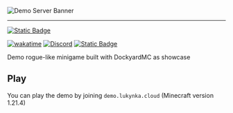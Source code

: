 ![Demo Server Banner](https://github.com/user-attachments/assets/750776fc-f095-449c-9b93-44476f9279fb)

---

[![Static Badge](https://img.shields.io/badge/Language-Kotlin-Kotlin?style=for-the-badge&color=%23963cf4)](https://kotlinlang.org/)

[![wakatime](https://wakatime.com/badge/user/7398c6f6-bec2-4b9c-b8b9-578d4a500952/project/5ced1bd0-d109-41f9-ae1c-c0fccef38752.svg?style=for-the-badge)](https://wakatime.com/badge/user/7398c6f6-bec2-4b9c-b8b9-578d4a500952/project/5ced1bd0-d109-41f9-ae1c-c0fccef38752)
[![Discord](https://img.shields.io/discord/1242845647892123650?label=Discord%20Server&color=%237289DA&style=for-the-badge&logo=discord&logoColor=%23FFFFFF)](https://discord.gg/SA9nmfMkdc)
[![Static Badge](https://img.shields.io/badge/Donate-Ko--Fi-pink?style=for-the-badge&logo=ko-fi&logoColor=%23FFFFFF&color=%23ff70c8)](https://ko-fi.com/LukynkaCZE)

Demo rogue-like minigame built with DockyardMC as showcase 

## Play

You can play the demo by joining `demo.lukynka.cloud` (Minecraft version 1.21.4)
